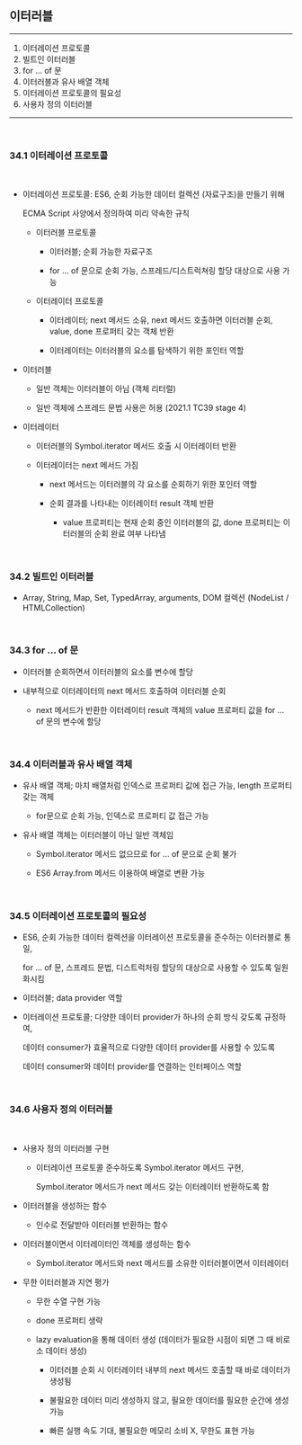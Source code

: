 ## 이터러블

---

1. 이터레이션 프로토콜
2. 빌트인 이터러블
3. for ... of 문
4. 이터러블과 유사 배열 객체
5. 이터레이션 프로토콜의 필요성
6. 사용자 정의 이터러블

---

<br/>

### 34.1 이터레이션 프로토콜

<br/>

- 이터레이션 프로토콜: ES6, 순회 가능한 데이터 컬렉션 (자료구조)을 만들기 위해

  ECMA Script 사양에서 정의하여 미리 약속한 규칙

  - 이터러블 프로토콜

    - 이터러블; 순회 가능한 자료구조

    - for ... of 문으로 순회 가능, 스프레드/디스트럭쳐링 할당 대상으로 사용 가능

  - 이터레이터 프로토콜

    - 이터레이터; next 메서드 소유, next 메서드 호출하면 이터러블 순회, value, done 프로퍼티 갖는 객체 반환

    - 이터레이터는 이터러블의 요소를 탐색하기 위한 포인터 역할

- 이터러블

  - 일반 객체는 이터러블이 아님 (객체 리터럴)

  - 일반 객체에 스프레드 문법 사용은 허용 (2021.1 TC39 stage 4)

- 이터레이터

  - 이터러블의 Symbol.iterator 메서드 호출 시 이터레이터 반환

  - 이터레이터는 next 메서드 가짐

    - next 메서드는 이터러블의 각 요소를 순회하기 위한 포인터 역할

    - 순회 결과를 나타내는 이터레이터 result 객체 반환

      - value 프로퍼티는 현재 순회 중인 이터러블의 값, done 프로퍼티는 이터러블의 순회 완료 여부 나타냄

<br/>

### 34.2 빌트인 이터러블

- Array, String, Map, Set, TypedArray, arguments, DOM 컬렉션 (NodeList / HTMLCollection)

<br/>

### 34.3 for ... of 문

- 이터러블 순회하면서 이터러블의 요소를 변수에 할당

- 내부적으로 이터레이터의 next 메서드 호출하여 이터러블 순회

  - next 메서드가 반환한 이터레이터 result 객체의 value 프로퍼티 값을 for ... of 문의 변수에 할당

<br/>

### 34.4 이터러블과 유사 배열 객체

- 유사 배열 객체; 마치 배열처럼 인덱스로 프로퍼티 값에 접근 가능, length 프로퍼티 갖는 객체

  - for문으로 순회 가능, 인덱스로 프로퍼티 값 접근 가능

- 유사 배열 객체는 이터러블이 아닌 일반 객체임

  - Symbol.iterator 메서드 없으므로 for ... of 문으로 순회 불가

  - ES6 Array.from 메서드 이용하여 배열로 변환 가능

<br/>

### 34.5 이터레이션 프로토콜의 필요성

- ES6, 순회 가능한 데이터 컬렉션을 이터레이션 프로토콜을 준수하는 이터러블로 통일,

  for ... of 문, 스프레드 문법, 디스트럭처링 할당의 대상으로 사용할 수 있도록 일원화시킴

- 이터러블; data provider 역할

- 이터레이션 프로토콜; 다양한 데이터 provider가 하나의 순회 방식 갖도록 규정하여,

  데이터 consumer가 효율적으로 다양한 데이터 provider를 사용할 수 있도록

  데이터 consumer와 데이터 provider를 연결하는 인터페이스 역할

<br/>

### 34.6 사용자 정의 이터러블

<br/>

- 사용자 정의 이터러블 구현

  - 이터레이션 프로토콜 준수하도록 Symbol.iterator 메서드 구현,

    Symbol.iterator 메서드가 next 메서드 갖는 이터레이터 반환하도록 함

- 이터러블을 생성하는 함수

  - 인수로 전달받아 이터러블 반환하는 함수

- 이터러블이면서 이터레이터인 객체를 생성하는 함수

  - Symbol.iterator 메서드와 next 메서드를 소유한 이터러블이면서 이터레이터

- 무한 이터러블과 지연 평가

  - 무한 수열 구현 가능

  - done 프로퍼티 생략

  - lazy evaluation을 통해 데이터 생성 (데이터가 필요한 시점이 되면 그 때 비로소 데이터 생성)

    - 이터러블 순회 시 이터레이터 내부의 next 메서드 호출할 때 바로 데이터가 생성됨

    - 불필요한 데이터 미리 생성하지 않고, 필요한 데이터를 필요한 순간에 생성 가능

    - 빠른 실행 속도 기대, 불필요한 메모리 소비 X, 무한도 표현 가능
